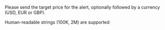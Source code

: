 Please send the target price for the alert, optionally followed by a currency \(USD, EUR or GBP\)\.

Human\-readable strings \(100K, 2M\) are supported
